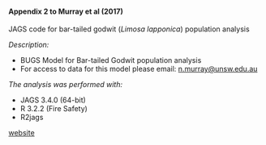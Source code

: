 
#### Appendix 2 to Murray et al (2017)
JAGS code for bar-tailed godwit (*Limosa lapponica*) population analysis

*Description:*
* BUGS Model for Bar-tailed Godwit population analysis
* For access to data for this model please email:
n.murray@unsw.edu.au

*The analysis was performed with:*
* JAGS 3.4.0 (64-bit)
* R 3.2.2 (Fire Safety)
* R2jags

[website](https://murrayensis.org/)

